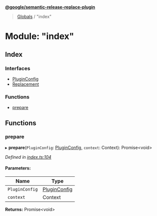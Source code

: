 **[@google/semantic-release-replace-plugin](../README.md)**

> [Globals](../README.md) / "index"

# Module: "index"

## Index

### Interfaces

* [PluginConfig](../interfaces/_index_.pluginconfig.md)
* [Replacement](../interfaces/_index_.replacement.md)

### Functions

* [prepare](_index_.md#prepare)

## Functions

### prepare

▸ **prepare**(`PluginConfig`: [PluginConfig](../interfaces/_index_.pluginconfig.md), `context`: Context): Promise<void\>

*Defined in [index.ts:104](https://github.com/Borduhh/semantic-release-replace-plugin/blob/6dd4918/src/index.ts#L104)*

#### Parameters:

Name | Type |
------ | ------ |
`PluginConfig` | [PluginConfig](../interfaces/_index_.pluginconfig.md) |
`context` | Context |

**Returns:** Promise<void\>
